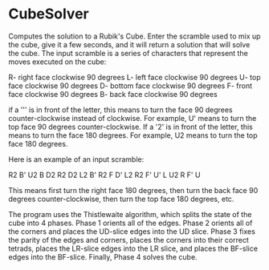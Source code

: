 # CubeSolver
Computes the solution to a Rubik's Cube.
Enter the scramble used to mix up the cube, give it a few seconds, and it will return a solution that will solve the cube. The input scramble is a series of characters that represent the moves executed on the cube:

R- right face clockwise 90 degrees
L- left face clockwise 90 degrees 
U- top face clockwise 90 degrees
D- bottom face clockwise 90 degrees
F- front face clockwise 90 degrees
B- back face clockwise 90 degrees

if a ''' is in front of the letter, this means to turn the face 90 degrees counter-clockwise instead of clockwise. For example, U' means to turn the top face 90 degrees counter-clockwise. If a '2' is in front of the letter, this means to turn the face 180 degrees. For example, U2 means to turn the top face 180 degrees.

Here is an example of an input scramble:

R2 B' U2 B D2 R2 D2 L2 B' R2 F D' L2 R2 F' U' L U2 R F' U

This means first turn the right face 180 degrees, then turn the back face 90 degrees counter-clockwise, then turn the top face 180 degrees, etc.

The program uses the Thistlewaite algorithm, which splits the state of the cube into 4 phases. Phase 1 orients all of the edges. Phase 2 orients all of the corners and places the UD-slice edges into the UD slice. Phase 3 fixes the parity of the edges and corners, places the corners into their correct tetrads, places the LR-slice edges into the LR slice, and places the BF-slice edges into the BF-slice. Finally, Phase 4 solves the cube.
